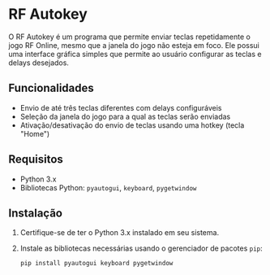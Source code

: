 # RF Autokey

O RF Autokey é um programa que permite enviar teclas repetidamente o jogo RF Online, mesmo que a janela do jogo não esteja em foco.
Ele possui uma interface gráfica  simples que permite ao usuário configurar as teclas e delays desejados.

## Funcionalidades

- Envio de até três teclas diferentes com delays configuráveis
- Seleção da janela do jogo para a qual as teclas serão enviadas
- Ativação/desativação do envio de teclas usando uma hotkey (tecla "Home")

## Requisitos

- Python 3.x
- Bibliotecas Python: `pyautogui`, `keyboard`, `pygetwindow`

## Instalação

1. Certifique-se de ter o Python 3.x instalado em seu sistema.
2. Instale as bibliotecas necessárias usando o gerenciador de pacotes `pip`:

   ```bash
   pip install pyautogui keyboard pygetwindow
